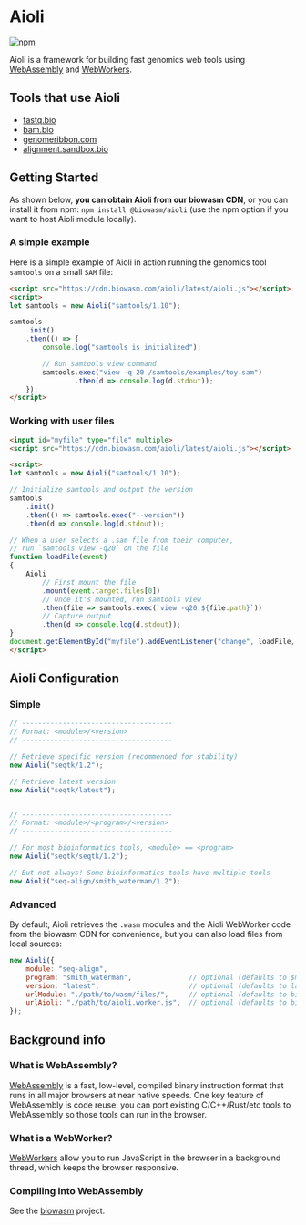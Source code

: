 # Aioli

[![npm](https://img.shields.io/npm/v/@biowasm/aioli)](https://www.npmjs.com/package/@biowasm/aioli)

Aioli is a framework for building fast genomics web tools using [WebAssembly](https://developer.mozilla.org/en-US/docs/WebAssembly) and [WebWorkers](https://developer.mozilla.org/en-US/docs/Web/API/Web_Workers_API).

## Tools that use Aioli

- [fastq.bio](https://github.com/robertaboukhalil/fastq.bio)
- [bam.bio](https://github.com/robertaboukhalil/bam.bio)
- [genomeribbon.com](https://github.com/MariaNattestad/Ribbon)
- [alignment.sandbox.bio](https://github.com/robertaboukhalil/alignment-sandbox)

## Getting Started

As shown below, **you can obtain Aioli from our biowasm CDN**, or you can install it from npm: `npm install @biowasm/aioli` (use the npm option if you want to host Aioli module locally).

### A simple example

Here is a simple example of Aioli in action running the genomics tool `samtools` on a small `SAM` file:

```html
<script src="https://cdn.biowasm.com/aioli/latest/aioli.js"></script>
<script>
let samtools = new Aioli("samtools/1.10");

samtools
    .init()
    .then(() => {
        console.log("samtools is initialized");

        // Run samtools view command
        samtools.exec("view -q 20 /samtools/examples/toy.sam")
                .then(d => console.log(d.stdout));
    });
</script>
```

### Working with user files

```html
<input id="myfile" type="file" multiple>
<script src="https://cdn.biowasm.com/aioli/latest/aioli.js"></script>

<script>
let samtools = new Aioli("samtools/1.10");

// Initialize samtools and output the version
samtools
    .init()
    .then(() => samtools.exec("--version"))
    .then(d => console.log(d.stdout));

// When a user selects a .sam file from their computer,
// run `samtools view -q20` on the file
function loadFile(event)
{
    Aioli
        // First mount the file
        .mount(event.target.files[0])
        // Once it's mounted, run samtools view
        .then(file => samtools.exec(`view -q20 ${file.path}`))
        // Capture output
        .then(d => console.log(d.stdout));
}
document.getElementById("myfile").addEventListener("change", loadFile, false);
</script>
```


## Aioli Configuration

### Simple

```javascript
// -------------------------------------
// Format: <module>/<version>
// -------------------------------------

// Retrieve specific version (recommended for stability)
new Aioli("seqtk/1.2");

// Retrieve latest version
new Aioli("seqtk/latest");


// -------------------------------------
// Format: <module>/<program>/<version>
// -------------------------------------

// For most bioinformatics tools, <module> == <program>
new Aioli("seqtk/seqtk/1.2");

// But not always! Some bioinformatics tools have multiple tools
new Aioli("seq-align/smith_waterman/1.2");
```

### Advanced

By default, Aioli retrieves the `.wasm` modules and the Aioli WebWorker code from the biowasm CDN for convenience, but you can also load files from local sources:

```javascript
new Aioli({
    module: "seq-align",
    program: "smith_waterman",              // optional (defaults to $module)
    version: "latest",                      // optional (defaults to latest)
    urlModule: "./path/to/wasm/files/",     // optional (defaults to biowasm CDN)
    urlAioli: "./path/to/aioli.worker.js",  // optional (defaults to biowasm CDN)
});
```

## Background info

### What is WebAssembly?
[WebAssembly](https://developer.mozilla.org/en-US/docs/WebAssembly) is a fast, low-level, compiled binary instruction format that runs in all major browsers at near native speeds. One key feature of WebAssembly is code reuse: you can port existing C/C++/Rust/etc tools to WebAssembly so those tools can run in the browser.

### What is a WebWorker?
[WebWorkers](https://developer.mozilla.org/en-US/docs/Web/API/Web_Workers_API) allow you to run JavaScript in the browser in a background thread, which keeps the browser responsive.

### Compiling into WebAssembly
See the [biowasm](https://github.com/biowasm/biowasm/) project.
